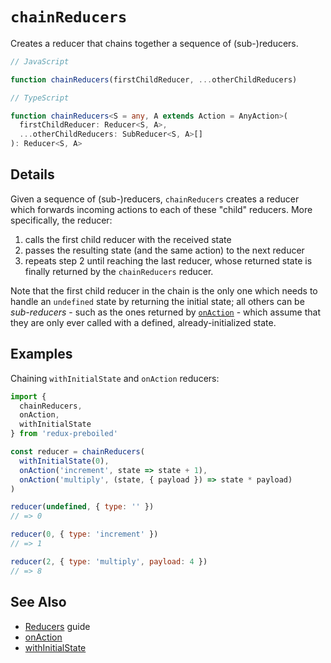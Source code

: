# `chainReducers`

Creates a reducer that chains together a sequence of (sub-)reducers.

```js
// JavaScript

function chainReducers(firstChildReducer, ...otherChildReducers)
```

```ts
// TypeScript

function chainReducers<S = any, A extends Action = AnyAction>(
  firstChildReducer: Reducer<S, A>,
  ...otherChildReducers: SubReducer<S, A>[]
): Reducer<S, A>
```

## Details

Given a sequence of (sub-)reducers, `chainReducers` creates a reducer which
forwards incoming actions to each of these "child" reducers. More
specifically, the reducer:

1. calls the first child reducer with the received state
2. passes the resulting state (and the same action) to the next reducer
3. repeats step 2 until reaching the last reducer, whose returned state is
   finally returned by the `chainReducers` reducer.

Note that the first child reducer in the chain is the only one which needs to
handle an `undefined` state by returning the initial state; all others can be
*sub-reducers* - such as the ones returned by [`onAction`](./onAction.md) -
which assume that they are only ever called with a defined,
already-initialized state.

## Examples

Chaining `withInitialState` and `onAction` reducers:

```js
import {
  chainReducers,
  onAction,
  withInitialState
} from 'redux-preboiled'

const reducer = chainReducers(
  withInitialState(0),
  onAction('increment', state => state + 1),
  onAction('multiply', (state, { payload }) => state * payload)
)

reducer(undefined, { type: '' })
// => 0

reducer(0, { type: 'increment' })
// => 1

reducer(2, { type: 'multiply', payload: 4 })
// => 8
```

## See Also

* [Reducers](../guides/reducers.md) guide
* [onAction](./onAction.md)
* [withInitialState](./withInitialState.md)
